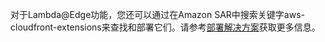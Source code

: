 对于Lambda@Edge功能，您还可以通过在Amazon SAR中搜索关键字aws-cloudfront-extensions来查找和部署它们。请参考[部署解决方案](../deployment.md#lambdaedge)获取更多信息。





